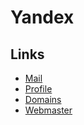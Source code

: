 # Yandex

## Links

- [Mail](https://mail.yandex.com/)
- [Profile](https://passport.yandex.com/profile)
- [Domains](https://admin.yandex.ru/domains)
- [Webmaster](https://webmaster.yandex.com/)
